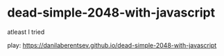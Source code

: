 # dead-simple-2048-with-javascript
atleast I tried

play:
https://danilaberentsev.github.io/dead-simple-2048-with-javascript
